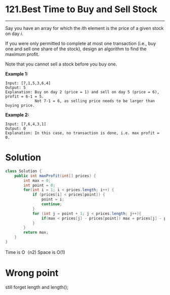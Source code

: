 # 121.Best Time to Buy and Sell Stock

------

Say you have an array for which the *i*th element is the price of a given stock on day *i*.

If you were only permitted to complete at most one transaction (i.e., buy one and sell one share of the stock), design an algorithm to find the maximum profit.

Note that you cannot sell a stock before you buy one.

**Example 1:**

```
Input: [7,1,5,3,6,4]
Output: 5
Explanation: Buy on day 2 (price = 1) and sell on day 5 (price = 6), profit = 6-1 = 5.
             Not 7-1 = 6, as selling price needs to be larger than buying price.
```

**Example 2:**

```
Input: [7,6,4,3,1]
Output: 0
Explanation: In this case, no transaction is done, i.e. max profit = 0.
```

# Solution

```java
class Solution {
    public int maxProfit(int[] prices) {
        int max = 0;
        int point = 0;
        for(int i = 1; i < prices.length; i++) {
            if (prices[i] < prices[point]) {
                point = i;
                continue;
            }
            for (int j = point + 1; j < prices.length; j++){
                if(max < prices[j] - prices[point]) max = prices[j] - prices[point];
            }
        }
        return max;
    }
}
```

Time is O（n2) Space is O(1)

# Wrong point 

still forget length and length();